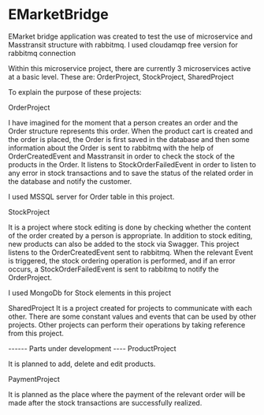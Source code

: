 # EMarketBridge


EMarket bridge application was created to test the use of microservice and Masstransit structure with rabbitmq.
I used cloudamqp free version for rabbitmq connection

Within this microservice project, there are currently 3 microservices active at a basic level.
These are:
OrderProject,
StockProject,
SharedProject

To explain the purpose of these projects:

OrderProject

I have imagined for the moment that a person creates an order and the Order structure represents this order. When the product cart is created and the order is placed, the Order is first saved in the database and then some information about the Order is sent to rabbitmq with the help of OrderCreatedEvent and Masstransit in order to check the stock of the products in the Order.
It listens to StockOrderFailedEvent in order to listen to any error in stock transactions and to save the status of the related order in the database and notify the customer.

I used MSSQL server for Order table in this project.

StockProject

It is a project where stock editing is done by checking whether the content of the order created by a person is appropriate. In addition to stock editing, new products can also be added to the stock via Swagger. This project listens to the OrderCreatedEvent sent to rabbitmq. When the relevant Event is triggered, the stock ordering operation is performed, and if an error occurs, a StockOrderFailedEvent is sent to rabbitmq to notify the OrderProject.

I used MongoDb for Stock elements in this project

SharedProject
It is a project created for projects to communicate with each other. There are some constant values and events that can be used by other projects. Other projects can perform their operations by taking reference from this project.

------ Parts under development ---- 
ProductProject

It is planned to add, delete and edit products.

PaymentProject

It is planned as the place where the payment of the relevant order will be made after the stock transactions are successfully realized.
